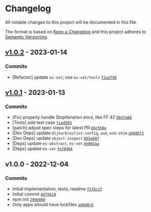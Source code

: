 # Changelog

All notable changes to this project will be documented in this file.

The format is based on [Keep a Changelog](https://keepachangelog.com/en/1.0.0/)
and this project adheres to [Semantic Versioning](https://semver.org/spec/v2.0.0.html).

## [v1.0.2](https://github.com/es-shims/Set.prototype.intersection/compare/v1.0.1...v1.0.2) - 2023-01-14

### Commits

- [Refactor] update `es-set`; use `es-set/tools` [`f2a2f98`](https://github.com/es-shims/Set.prototype.intersection/commit/f2a2f98c744155c672275a02d607bf2673edbca8)

## [v1.0.1](https://github.com/es-shims/Set.prototype.intersection/compare/v1.0.0...v1.0.1) - 2023-01-13

### Commits

- [Fix] properly handle StopIteration envs, like FF 42 [`9b57a86`](https://github.com/es-shims/Set.prototype.intersection/commit/9b57a86507bcaa8c3c35a5d644a94d47e803c885)
- [Tests] add test case [`fca4503`](https://github.com/es-shims/Set.prototype.intersection/commit/fca4503f74f2ef9629d633858f000bbd7893e005)
- [patch] adjust spec steps for latest PR [`66c558e`](https://github.com/es-shims/Set.prototype.intersection/commit/66c558ea809edebc3c6a50492d3d3c0b4e4b541c)
- [Dev Deps] update `@ljharb/eslint-config`, `aud`, `es6-shim` [`ab0dbf2`](https://github.com/es-shims/Set.prototype.intersection/commit/ab0dbf2b3d6adc45611d6b79addc13df5a9b6ec4)
- [Dev Deps] update `object-inspect` [`0d1eb8f`](https://github.com/es-shims/Set.prototype.intersection/commit/0d1eb8f9ee1a3c390e13e31f0d1cb541be72e33d)
- [Deps] update `es-abstract`, `es-set` [`de002aa`](https://github.com/es-shims/Set.prototype.intersection/commit/de002aa58086f0fbd249c76f4b6986d542c4ed0f)
- [Deps] update `es-set` [`fef0d04`](https://github.com/es-shims/Set.prototype.intersection/commit/fef0d046709f1379becf9c4ed5a2d2d051943a32)

## v1.0.0 - 2022-12-04

### Commits

- Initial implementation, tests, readme [`f2f6c1f`](https://github.com/es-shims/Set.prototype.intersection/commit/f2f6c1fabda832013b24746315fcf7e9c175c5c6)
- Initial commit [`dd75619`](https://github.com/es-shims/Set.prototype.intersection/commit/dd756198f69b3b82a8fba0c4815723061b154dc2)
- npm init [`299e860`](https://github.com/es-shims/Set.prototype.intersection/commit/299e8605d45cace7997c798015df1855b605d99b)
- Only apps should have lockfiles [`ad6d0c6`](https://github.com/es-shims/Set.prototype.intersection/commit/ad6d0c685b9bc13178a19645e508c47177ba0045)
